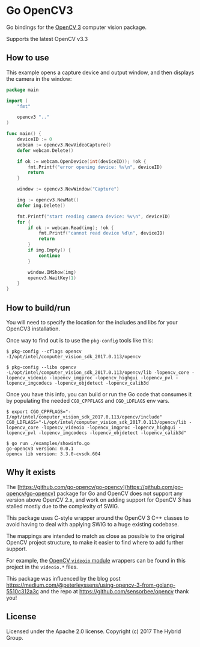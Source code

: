 # Go OpenCV3

Go bindings for the [OpenCV 3](http://opencv.org/) computer vision package.

Supports the latest OpenCV v3.3

## How to use

This example opens a capture device and output window, and then displays the camera in the window:


```go
package main

import (
	"fmt"

	opencv3 ".."
)

func main() {
	deviceID := 0
	webcam := opencv3.NewVideoCapture()
	defer webcam.Delete()

	if ok := webcam.OpenDevice(int(deviceID)); !ok {
		fmt.Printf("error opening device: %v\n", deviceID)
		return
	}

	window := opencv3.NewWindow("Capture")

	img := opencv3.NewMat()
	defer img.Delete()

	fmt.Printf("start reading camera device: %v\n", deviceID)
	for {
		if ok := webcam.Read(img); !ok {
			fmt.Printf("cannot read device %d\n", deviceID)
			return
		}
		if img.Empty() {
			continue
		}

		window.IMShow(img)
		opencv3.WaitKey(1)
	}
}
```


## How to build/run

You will need to specify the location for the includes and libs for your OpenCV3 installation.

Once way to find out is to use the `pkg-config` tools like this:

```
$ pkg-config --cflags opencv
-I/opt/intel/computer_vision_sdk_2017.0.113/opencv

$ pkg-config --libs opencv        
-L/opt/intel/computer_vision_sdk_2017.0.113/opencv/lib -lopencv_core -lopencv_videoio -lopencv_imgproc -lopencv_highgui -lopencv_pvl -lopencv_imgcodecs -lopencv_objdetect -lopencv_calib3d
```

Once you have this info, you can build or run the Go code that consumes it by populating the needed `CGO_CPPFLAGS` and `CGO_LDFLAGS` env vars.

```
$ export CGO_CPPFLAGS="-I/opt/intel/computer_vision_sdk_2017.0.113/opencv/include" CGO_LDFLAGS="-L/opt/intel/computer_vision_sdk_2017.0.113/opencv/lib -lopencv_core -lopencv_videoio -lopencv_imgproc -lopencv_highgui -lopencv_pvl -lopencv_imgcodecs -lopencv_objdetect -lopencv_calib3d"

$ go run ./examples/showinfo.go 
go-opencv3 version: 0.0.1
opencv lib version: 3.3.0-cvsdk.604
```

## Why it exists

The [https://github.com/go-opencv/go-opencv](https://github.com/go-opencv/go-opencv) package for Go and OpenCV does not support any version above OpenCV 2.x, and work on adding support for OpenCV 3 has stalled mostly due to the complexity of SWIG.

This package uses C-style wrapper around the OpenCV 3 C++ classes to avoid having to deal with applying SWIG to a huge existing codebase.

The mappings are intended to match as close as possible to the original OpenCV project structure, to make it easier to find where to add further support.

For example, the [OpenCV `videoio` module](https://github.com/opencv/opencv/tree/master/modules/videoio) wrappers can be found in this project in the `videoio.*` files.

This package was influenced by the blog post https://medium.com/@peterleyssens/using-opencv-3-from-golang-5510c312a3c and the repo at https://github.com/sensorbee/opencv thank you!

## License

Licensed under the Apache 2.0 license. Copyright (c) 2017 The Hybrid Group.
